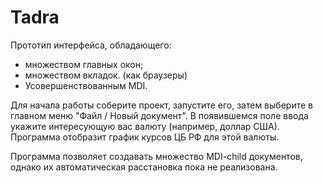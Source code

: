# Tadra
Прототип интерфейса, обладающего:
* множеством главных окон;
* множеством вкладок.
(как браузеры)
* Усовершенствованным MDI.

Для начала работы соберите проект, запустите его, затем выберите в главном меню "Файл / Новый документ". В появившемся поле ввода укажите интересующую вас валюту (например, доллар США). Программа отобразит график курсов ЦБ РФ для этой валюты.

Программа позволяет создавать множество MDI-child документов, однако их автоматическая расстановка пока не реализована.
